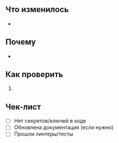 ## Что изменилось
- 

## Почему
- 

## Как проверить
1. 

## Чек-лист
- [ ] Нет секретов/ключей в коде
- [ ] Обновлена документация (если нужно)
- [ ] Прошли линтеры/тесты
